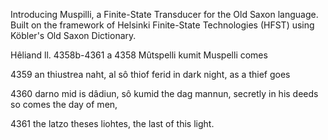 Introducing Muspilli, a Finite-State Transducer for the Old Saxon language.
Built on the framework of Helsinki Finite-State Technologies (HFST) using
Köbler's Old Saxon Dictionary.

Hêliand ll. 4358b-4361 a
4358                        Mûtspelli kumit
		                        Muspelli comes
      
4359  an thiustrea naht,	  al sô thiof ferid
	    in dark night,	      as a thief goes
                              
4360	darno mid is dâdiun,	  sô kumid the dag mannun,
	    secretly in his deeds	  so comes the day of men,
      
4361  the latzo theses liohtes,	
	    the last of this light.	
